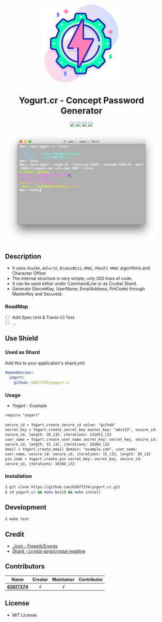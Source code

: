 <div align = "center"><img src="images/icon.png" width="256" height="256" /></div>

<div align = "center">
  <h1>Yogurt.cr - Concept Password Generator</h1>
</div>

<p align="center">
  <a href="https://crystal-lang.org">
    <img src="https://img.shields.io/badge/built%20with-crystal-000000.svg" /></a>
  <a href="https://travis-ci.org/636f7374/yogurt.cr">
    <img src="https://api.travis-ci.org/636f7374/yogurt.cr.svg" /></a>
  <a href="https://github.com/636f7374/yogurt.cr/releases">
    <img src="https://img.shields.io/github/release/636f7374/yogurt.cr.svg" /></a>
  <a href="https://github.com/636f7374/yogurt.cr/blob/master/license">
  	<img src="https://img.shields.io/github/license/636f7374/yogurt.cr.svg"></a>
</p>

<div align = "center"><a href="#"><img src="images/terminal.png"></a></div>

## Description

* It uses `Sha384`, `Adler32`, `Blake2B512`, `HMAC`, `Pbkdf2 HMAC` algorithms and Character Offset.
* The internal structure is very simple, only 300 lines of code.
* It can be used either under CommandLine or as Crystal Shard.
* Generate (SecretKey, UserName, EmailAddress, PinCode) through MasterKey and SecureId.

### RoadMap

* [ ] Add Spec Unit & Travis-CI Test.
* [ ] ...

## Use Shield

### Used as Shard

Add this to your application's shard.yml:

```yaml
dependencies:
  yogurt:
    github: 636f7374/yogurt.cr
```

### Usage

* Yogart - Example

```crystal
require "yogart"

secure_id = Yogart.create_secure_id value: "github"
secret_key = Yogart.create_secret_key master_key: "abc123", secure_id: secure_id, length: 20_i32, iterations: 131072_i32
user_name = Yogart.create_user_name secret_key: secret_key, secure_id: secure_id, length: 15_i32, iterations: 16384_i32
email = Yogart.create_email domain: "example.com", user_name: user_name, secure_id: secure_id, iterations: 15_i32, length: 20_i32
pin_code = Yogart.create_pin secret_key: secret_key, secure_id: secure_id, iterations: 16384_i32
```

### Installation

```bash
$ git clone https://github.com/636f7374/yogurt.cr.git
$ cd yogurt.cr && make build && make install
```

## Development

```bash
$ make test
```

## Credit

* [\_Icon - Freepik/Energy](https://www.flaticon.com/packs/sustainable-energy-46)
* [Shard - crystal-lang/crystal-readline](https://github.com/crystal-lang/crystal-readline)

## Contributors

|Name|Creator|Maintainer|Contributor|
|:---:|:---:|:---:|:---:|
|**[636f7374](https://github.com/636f7374)**|√|√||

## License

* MIT License
